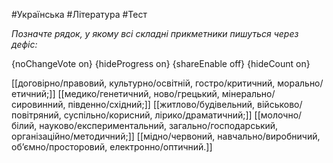 #Українська #Література #Тест

*Позначте рядок, у якому всі складні прикметники пишуться через дефіс:*

{noChangeVote on}
{hideProgress on}
{shareEnable off}
{hideCount on}

[[договірно/правовий, культурно/освітній, гостро/критичний, морально/етичний;]]
[[медико/генетичний, ново/грецький, мінерально/сировинний, південно/східний;]]
[[житлово/будівельний, військово/повітряний, суспільно/корисний, лірико/драматичний;]]
[[молочно/білий, науково/експериментальний, загально/господарський, організаційно/методичний;]]
[[мідно/червоний, навчально/виробничий, об’ємно/просторовий, електронно/оптичний.]]
